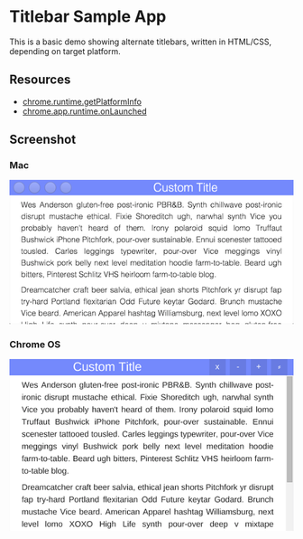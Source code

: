 # Titlebar Sample App

This is a basic demo showing alternate titlebars, written in HTML/CSS, depending on target platform.

## Resources

* [chrome.runtime.getPlatformInfo](https://developer.chrome.com/extensions/runtime#method-getPlatformInfo)
* [chrome.app.runtime.onLaunched](http://developer.chrome.com/apps/app_runtime.html#event-onLaunched)

## Screenshot

### Mac

![screenshot](/samples/titlebar/assets/screenshot_mac.png)

### Chrome OS

![screenshot](/samples/titlebar/assets/screenshot_cros.png)
